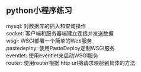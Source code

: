 ## python小程序练习

mysql:        对数据库的插入和查询操作  
socket:       客户端和服务器端建立连接并发送数据  
wsgi:         WSGI部署一个简单的Web服务  
pastedeploy:  使用PasteDeploy定制WSGI服务  
eventlet:     使用eventlet来启动WSGI服务  
router:       使用router根据 http url把请求映射到具体的方法  
